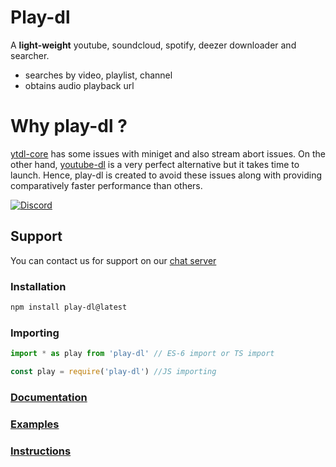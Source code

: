 # Play-dl
 A **light-weight** youtube, soundcloud, spotify, deezer downloader and searcher.

-   searches by video, playlist, channel
-   obtains audio playback url

# Why play-dl ?

[ytdl-core](https://github.com/fent/node-ytdl-core) has some issues with miniget and also stream abort issues. On the other hand, [youtube-dl](https://github.com/ytdl-org/youtube-dl) is a very perfect alternative but it takes time to launch. Hence, play-dl is created to avoid these issues along with providing comparatively faster performance than others.

[![Discord](https://img.shields.io/discord/888998674716315679?color=00ff00&label=%20Discord&logo=Discord)](https://discord.gg/8H3xWcv3D7)

## Support

You can contact us for support on our [chat server](https://discord.gg/8H3xWcv3D7)

### Installation

```bash
npm install play-dl@latest
```

### Importing

```ts
import * as play from 'play-dl' // ES-6 import or TS import

const play = require('play-dl') //JS importing
```

### [Documentation](https://play-dl.github.io/modules.html)
### [Examples](./examples)
### [Instructions](./instructions)

